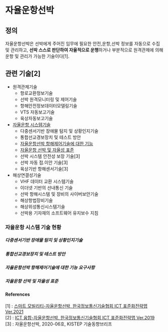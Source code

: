 # 자율운항선박

## 정의

자율운항선박은 선박에게 주어진 임무에 필요한 안전,운항,선박 정보를 자동으로 수집 및 관리하고, **선박 스스로 판단하여 자율적으로 운행**하거나 부분적으로 원격관제에 의해 운항 및 관리가 가능한 기술이다[1].



## 관련 기술[2]
* 원격관제기술 
	* 항로교환정보기술
    * 선박 원격모니터링 및 제어기술
    * 항해안전정보데이터모델링기술
    * VTS 자동보고기술
    * 육상자동보고기술
* [자율운항 시스템기술](<#자율운항-시스템-기술-현황>)
	* 다중센서기반 장애물 탐지 및 상황인지기술
    * 통합선교경보장치 및 테스트 방안
    * [자율운항선박 항해제어기술에 대한 기능](<#자율운항선박-항해제어기술에-대한-기능>)
    * [자율운항 선박 및 자율성 표준](<#자율운항-선박-및-자율성-표준>)
    * 선박 시스템 안전성 보장 기술[3]
    * 선박 자동 접.이안 기술[3]
    * 육상기반 항해센서기술[3]
* 해상연결성기술
	* VHF 데이터 교환 시스템기술
    * 이더넷 기반의 선내통신 기술
    * 선박 항해시스템 및 장비의 사이버보안기술
    * 해상항법장비기술
    * 해상위성통신시스템기술
    * 선박용 기자재의 소프트웨어 유지보수 지침

### 자율운항 시스템 기술 현황
##### 다중센서기반 장애물 탐지 및 상황인지기술
##### 통합선교경보장치 및 테스트 방안
##### 자율운항선박 항해제어기술에 대한 기능 요구사항
##### 자율운항 선박 및 자율성 표준


#### References
[1] : [스마트 모빌리티-자율운항선박, 한국정보통신기술협회 ICT 표준화전략맵 Ver.2021](https://www.tta.or.kr/data/reporthosulist_view.jsp?kind_num=5&hosu=2021)   
[2] : [ICT 융합-자율운항선박, 한국정보통신기술협회 ICT 표준화전략맵 Ver.2019](https://www.tta.or.kr/data/reporthosulist_view.jsp?kind_num=5&hosu=2019)   
[3] : 자율운항선박, 2020-06호, KISTEP 기술동향브리프

